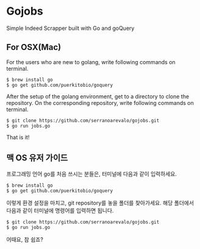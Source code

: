 # Gojobs

Simple Indeed Scrapper built with Go and goQuery

## For OSX(Mac)
For the users who are new to golang, write following commands on terminal.

```
$ brew install go
$ go get github.com/puerkitobio/goquery
```

After the setup of the golang environment, get to a directory to clone the repository.
On the corresponding repository, write following commands on terminal.

```
$ git clone https://github.com/serranoarevalo/gojobs.git
$ go run jobs.go
```

That is it!



## 맥 OS 유저 가이드
프로그래밍 언어 go를 처음 쓰시는 분들은, 터미널에 다음과 같이 입력하세요.

```
$ brew install go
$ go get github.com/puerkitobio/goquery
```
이렇게 환경 설정을 마치고, git repository를 놓을 폴더를 찾아가세요.
해당 폴더에서 다음과 같이 터미널에 명령어를 입력하면 됩니다.

```
$ git clone https://github.com/serranoarevalo/gojobs.git
$ go run jobs.go
```

어때요, 참 쉽죠?
